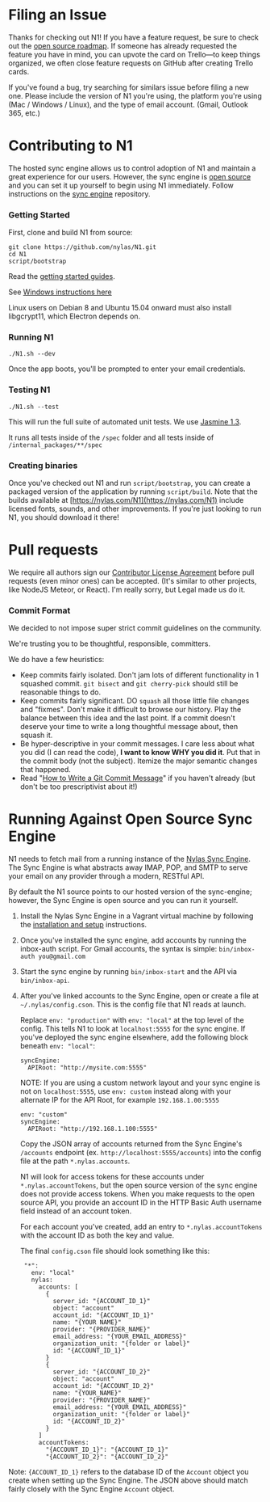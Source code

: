 # Filing an Issue

Thanks for checking out N1! If you have a feature request, be sure to check out the [open source roadmap](http://trello.com/b/hxsqB6vx/n1-open-source-roadmap). If someone has already requested the feature you have in mind, you can upvote the card on Trello—to keep things organized, we often close feature requests on GitHub  after creating Trello cards.

If you've found a bug, try searching for similars issue before filing a new one. Please include the version of N1 you're using, the platform you're using (Mac / Windows / Linux), and the type of email account. (Gmail, Outlook 365, etc.)

# Contributing to N1

The hosted sync engine allows us to control adoption of N1 and maintain a great
experience for our users. However, the sync engine is
[open source](https://github.com/nylas/sync-engine) and you can set it
up yourself to begin using N1 immediately. Follow instructions on the [sync
engine](https://github.com/nylas/sync-engine) repository.

### Getting Started

First, clone and build N1 from source:

    git clone https://github.com/nylas/N1.git
    cd N1
    script/bootstrap

Read the [getting started guides](http://nylas.com/N1/docs/).

See [Windows instructions here](https://github.com/nylas/N1/blob/master/docs/Windows.md)

Linux users on Debian 8 and Ubuntu 15.04 onward must also install libgcrypt11, which Electron depends on.

### Running N1

    ./N1.sh --dev

Once the app boots, you'll be prompted to enter your email credentials.


### Testing N1

    ./N1.sh --test

This will run the full suite of automated unit tests. We use [Jasmine 1.3](http://jasmine.github.io/1.3/introduction.html).

It runs all tests inside of the `/spec` folder and all tests inside of
`/internal_packages/**/spec`

### Creating binaries

Once you've checked out N1 and run `script/bootstrap`, you can create a packaged
version of the application by running `script/build`. Note that the builds
available at [https://nylas.com/N1](https://nylas.com/N1) include licensed
fonts, sounds, and other improvements. If you're just looking to run N1, you
should download it there!


# Pull requests

We require all authors sign our [Contributor License
Agreement](https://www.nylas.com/cla.html) before pull requests (even
minor ones) can be accepted. (It's similar to other projects, like NodeJS
Meteor, or React). I'm really sorry, but Legal made us do it.

### Commit Format

We decided to not impose super strict commit guidelines on the community.

We're trusting you to be thoughtful, responsible, committers.

We do have a few heuristics:

- Keep commits fairly isolated. Don't jam lots of different functionality
  in 1 squashed commit. `git bisect` and `git cherry-pick` should still be
  reasonable things to do.
- Keep commits fairly significant. DO `squash` all those little file
  changes and "fixmes". Don't make it difficult to browse our history.
  Play the balance between this idea and the last point. If a commit
  doesn't deserve your time to write a long thoughtful message about, then
  squash it.
- Be hyper-descriptive in your commit messages. I care less about what
  you did (I can read the code), **I want to know WHY you did it**. Put
  that in the commit body (not the subject). Itemize the major semantic
  changes that happened.
- Read "[How to Write a Git Commit Message](http://chris.beams.io/posts/git-commit/)" if you haven't already (but don't be too prescriptivist about it!)

# Running Against Open Source Sync Engine

N1 needs to fetch mail from a running instance of the [Nylas Sync
Engine](https://github.com/nylas/sync-engine). The Sync Engine is what
abstracts away IMAP, POP, and SMTP to serve your email on any provider
through a modern, RESTful API.

By default the N1 source points to our hosted version of the sync-engine;
however, the Sync Engine is open source and you can run it yourself.

1. Install the Nylas Sync Engine in a Vagrant virtual machine by following the
  [installation and setup](https://github.com/nylas/sync-engine#installation-and-setup)
  instructions.

2. Once you've installed the sync engine, add accounts by running the inbox-auth
   script. For Gmail accounts, the syntax is simple: `bin/inbox-auth you@gmail.com`

3. Start the sync engine by running `bin/inbox-start` and the API via `bin/inbox-api`.

4. After you've linked accounts to the Sync Engine, open or create a file at
   `~/.nylas/config.cson`. This is the config file that N1 reads at launch.

   Replace `env: "production"` with `env: "local"` at the top level of the config.
   This tells N1 to look at `localhost:5555` for the sync engine. If you've deployed
   the sync engine elsewhere, add the following block beneath `env: "local"`:

   ```
   syncEngine:
     APIRoot: "http://mysite.com:5555"
   ```

   NOTE: If you are using a custom network layout and your sync engine is not on
   `localhost:5555`, use `env: custom` instead along with your alternate IP for the
   API Root, for example `192.168.1.00:5555`

   ```
   env: "custom"
   syncEngine:
     APIRoot: "http://192.168.1.100:5555"
   ```

   Copy the JSON array of accounts returned from the Sync Engine's `/accounts`
   endpoint (ex. `http://localhost:5555/accounts`) into the config file at the
   path `*.nylas.accounts`.

   N1 will look for access tokens for these accounts under `*.nylas.accountTokens`,
   but the open source version of the sync engine does not provide access tokens.
   When you make requests to the open source API, you provide an account
   ID in the HTTP Basic Auth username field instead of an account token.

   For each account you've created, add an entry to `*.nylas.accountTokens`
   with the account ID as both the key and value.

   The final `config.cson` file should look something like this:

        "*":
          env: "local"
          nylas:
            accounts: [
              {
                server_id: "{ACCOUNT_ID_1}"
                object: "account"
                account_id: "{ACCOUNT_ID_1}"
                name: "{YOUR NAME}"
                provider: "{PROVIDER_NAME}"
                email_address: "{YOUR_EMAIL_ADDRESS}"
                organization_unit: "{folder or label}"
                id: "{ACCOUNT_ID_1}"
              }
              {
                server_id: "{ACCOUNT_ID_2}"
                object: "account"
                account_id: "{ACCOUNT_ID_2}"
                name: "{YOUR_NAME}"
                provider: "{PROVIDER_NAME}"
                email_address: "{YOUR_EMAIL_ADDRESS}"
                organization_unit: "{folder or label}"
                id: "{ACCOUNT_ID_2}"
              }
            ]
            accountTokens:
              "{ACCOUNT_ID_1}": "{ACCOUNT_ID_1}"
              "{ACCOUNT_ID_2}": "{ACCOUNT_ID_2}"

Note: `{ACCOUNT_ID_1}` refers to the database ID of the `Account` object
you create when setting up the Sync Engine. The JSON above should match
fairly closely with the Sync Engine `Account` object.
